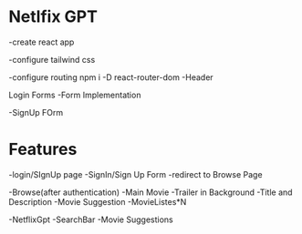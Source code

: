 # Netlfix GPT 

-create react app

-configure tailwind css 

-configure routing npm i -D react-router-dom
-Header

Login Forms
 -Form Implementation

-SignUp FOrm



# Features

-login/SIgnUp page
  -SignIn/Sign Up Form
  -redirect to Browse Page

-Browse(after authentication)
  -Main Movie
    -Trailer in Background
    -Title and Description
    -Movie Suggestion
       -MovieListes*N

-NetflixGpt
  -SearchBar
  -Movie Suggestions
      